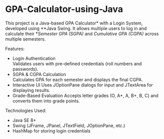# GPA-Calculator-using-Java
This project is a Java-based GPA Calculator* with a Login System, developed using **Java Swing. It allows multiple users to log in and calculate their **Semester GPA (SGPA)* and *Cumulative GPA (CGPA)* across multiple semesters.

Features:
- Login Authentication  
  Validates users with pre-defined credentials (roll numbers and passwords).
- SGPA & CGPA Calculation  
  Calculates GPA for each semester and displays the final CGPA.
- Interactive UI
  Uses JOptionPane dialogs for input and JTextArea for displaying results.
- Grade-Based Evaluation
  Accepts letter grades (O, A+, A, B+, B, C) and converts them into grade points.

Technologies Used:
- Java SE 8+
- Swing (JFrame, JPanel, JTextField, JOptionPane, etc.)
- HashMap for storing login credentials
